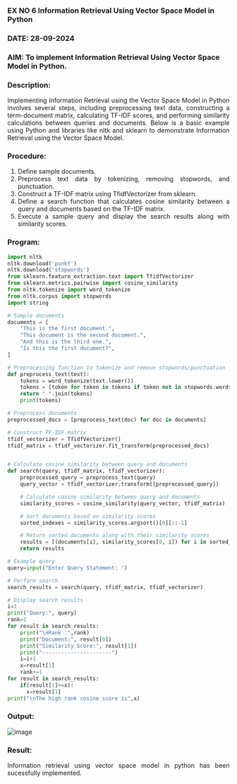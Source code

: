 ### EX NO 6 Information Retrieval Using Vector Space Model in Python
### DATE: 28-09-2024
### AIM: To implement Information Retrieval Using Vector Space Model in Python.
### Description: 
<div align = "justify">
Implementing Information Retrieval using the Vector Space Model in Python involves several steps, including preprocessing text data, constructing a term-document matrix, 
calculating TF-IDF scores, and performing similarity calculations between queries and documents. Below is a basic example using Python and libraries like nltk and 
sklearn to demonstrate Information Retrieval using the Vector Space Model.

### Procedure:
1. Define sample documents.
2. Preprocess text data by tokenizing, removing stopwords, and punctuation.
3. Construct a TF-IDF matrix using TfidfVectorizer from sklearn.
4. Define a search function that calculates cosine similarity between a query and documents based on the TF-IDF matrix.
5. Execute a sample query and display the search results along with similarity scores.

### Program:

```python
import nltk
nltk.download('punkt')
nltk.download('stopwords')
from sklearn.feature_extraction.text import TfidfVectorizer
from sklearn.metrics.pairwise import cosine_similarity
from nltk.tokenize import word_tokenize
from nltk.corpus import stopwords
import string

# Sample documents
documents = [
    "This is the first document.",
    "This document is the second document.",
    "And this is the third one.",
    "Is this the first document?",
]

# Preprocessing function to tokenize and remove stopwords/punctuation
def preprocess_text(text):
    tokens = word_tokenize(text.lower())
    tokens = [token for token in tokens if token not in stopwords.words("english") and token not in string.punctuation]
    return " ".join(tokens)
    print(tokens)

# Preprocess documents
preprocessed_docs = [preprocess_text(doc) for doc in documents]

# Construct TF-IDF matrix
tfidf_vectorizer = TfidfVectorizer()
tfidf_matrix = tfidf_vectorizer.fit_transform(preprocessed_docs)


# Calculate cosine similarity between query and documents
def search(query, tfidf_matrix, tfidf_vectorizer):
    preprocessed_query = preprocess_text(query)
    query_vector = tfidf_vectorizer.transform([preprocessed_query])

    # Calculate cosine similarity between query and documents
    similarity_scores = cosine_similarity(query_vector, tfidf_matrix)

    # Sort documents based on similarity scores
    sorted_indexes = similarity_scores.argsort()[0][::-1]

    # Return sorted documents along with their similarity scores
    results = [(documents[i], similarity_scores[0, i]) for i in sorted_indexes]
    return results

# Example query
query=input("Enter Query Statement: ")

# Perform search
search_results = search(query, tfidf_matrix, tfidf_vectorizer)

# Display search results
i=1
print("Query:", query)
rank=1
for result in search_results:
    print("\nRank :",rank)
    print("Document:", result[0])
    print("Similarity Score:", result[1])
    print("----------------------")
    i=i+1
    x=result[1]
    rank+=1
for result in search_results:
    if(result[1]>=x):
      x=result[1]
print("\nThe high rank cosine score is",x)  
```
### Output:
![image](https://github.com/user-attachments/assets/a1aa20a9-a3b4-4c64-8f66-339aa525d82a)


### Result:
Information retrieval using vector space model in python has been sucessfully implemented.
